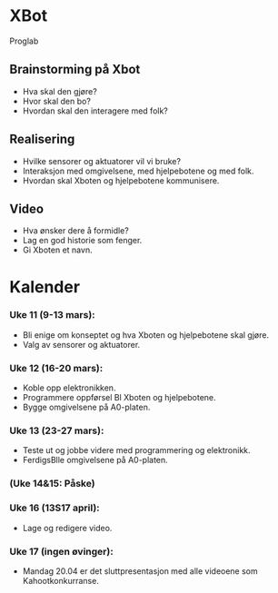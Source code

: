 # XBot
Proglab

## Brainstorming på Xbot
* Hva skal den gjøre? 
* Hvor skal den bo? 
* Hvordan skal den interagere med folk? 

## Realisering
* Hvilke sensorer og aktuatorer vil vi bruke? 
* Interaksjon med omgivelsene, med hjelpebotene og med folk. 
* Hvordan skal Xboten og hjelpebotene kommunisere. 

## Video
* Hva ønsker dere å formidle? 
* Lag en god historie som fenger. 
* Gi Xboten et navn. 

# Kalender

### Uke 11 (9-13 mars):   
* Bli enige om konseptet og hva Xboten og hjelpebotene skal gjøre. 
* Valg av sensorer og aktuatorer. 

### Uke 12 (16-20 mars): 
* Koble opp elektronikken. 
* Programmere oppførsel Bl Xboten og hjelpebotene. 
* Bygge omgivelsene på A0-platen. 

### Uke 13 (23-27 mars): 
* Teste ut og jobbe videre med programmering og elektronikk. 
* FerdigsBlle omgivelsene på A0-platen.

### (Uke 14&15: Påske)
### Uke 16 (13S17 april): 
* Lage og redigere video.

### Uke 17 (ingen øvinger): 
* Mandag 20.04 er det sluttpresentasjon med alle videoene som Kahootkonkurranse. 
